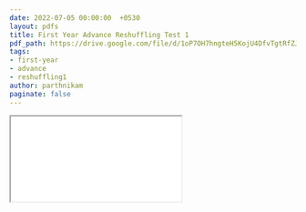 ```yaml
---
date: 2022-07-05 00:00:00  +0530
layout: pdfs
title: First Year Advance Reshuffling Test 1
pdf_path: https://drive.google.com/file/d/1oP7OH7hngteH5KojU4DfvTgtRfZJF-zp/preview?usp=sharing
tags: 
- first-year
- advance
- reshuffling1
author: parthnikam
paginate: false
---
```


<iframe class="embed-pdf" src="{{ page.pdf_path }}#toolbar=0" seamless="seamless" scrolling="no" style="overflow:hidden"></iframe>
